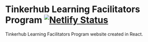 # Tinkerhub Learning Facilitators Program [![Netlify Status](https://api.netlify.com/api/v1/badges/dfc49774-3282-40ff-a372-e5730f16067e/deploy-status)](https://app.netlify.com/sites/tlf-tinkerhub/deploys)

Tinkerhub Learning Facilitators Program website created in React.
